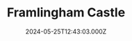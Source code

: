 ---
date: 2024-05-25T12:43:03.000Z
title: Framlingham Castle
latitude: 52.22322
longitude: 1.346062
category: checkin
---